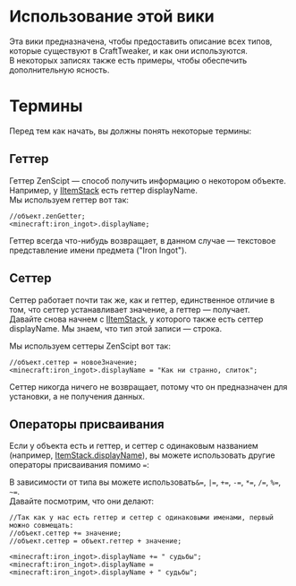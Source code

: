 # Использование этой вики

Эта вики предназначена, чтобы предоставить описание всех типов, которые существуют в CraftTweaker, и как они используются.  
В некоторых записях также есть примеры, чтобы обеспечить дополнительную ясность.

# Термины

Перед тем как начать, вы должны понять некоторые термины:

## Геттер

Геттер ZenScipt &mdash; способ получить информацию о некотором объекте. Например, у [IItemStack](/Vanilla/Items/IItemStack/) есть геттер displayName.  
Мы используем геттер вот так:

```zenscript
//объект.zenGetter;
<minecraft:iron_ingot>.displayName;
```

Геттер всегда что-нибудь возвращает, в данном случае &mdash; текстовое представление имени предмета ("Iron Ingot").

## Сеттер

Сеттер работает почти так же, как и геттер, единственное отличие в том, что сеттер устанавливает значение, а геттер &mdash; получает.  
Давайте снова начнем с [IItemStack](/Vanilla/Items/IItemStack/), у которого также есть сеттер displayName. Мы знаем, что тип этой записи &mdash; строка.

Мы используем сеттеры ZenScipt вот так:

```zenscript
//объект.сеттер = новоеЗначение;
<minecraft:iron_ingot>.displayName = "Как ни странно, слиток";
```

Сеттер никогда ничего не возвращает, потому что он предназначен для установки, а не получения данных.

## Операторы присваивания

Если у объекта есть и геттер, и сеттер с одинаковым названием (например, [ItemStack.displayName](/Vanilla/Items/IItemStack/)), вы можете использовать другие операторы присваивания помимо `=`:

В зависимости от типа вы можете использовать`&=`, `|=`, `+=`, `-=`, `*=`, `/=`, `%=`, `~=`.  
Давайте посмотрим, что они делают:

```zenscript
//Так как у нас есть геттер и сеттер с одинаковыми именами, первый можно совмещать:
//объект.сеттер += значение;
//объект.сеттер = объект.геттер + значение;

<minecraft:iron_ingot>.displayName += " судьбы";
<minecraft:iron_ingot>.displayName = <minecraft:iron_ingot>.displayName + " судьбы";
```
